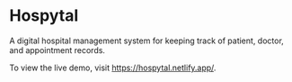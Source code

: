 # Hospytal

A digital hospital management system for keeping track of patient, doctor, and appointment records.

To view the live demo, visit https://hospytal.netlify.app/.
